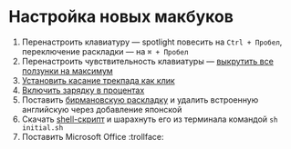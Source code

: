 # Настройка новых макбуков
1. Перенастроить клавиатуру — spotlight повесить на `Ctrl + Пробел`, переключение раскладки — на `⌘ + Пробел`
2. Перенастроить чувствительность клавиатуры — [выкрутить все ползунки на максимум](https://scrapp.me/kccchg)
3. [Установить касание трекпада как клик](https://scrapp.me/21t7cj)
4. [Включить зарядку в процентах](https://scrapp.me/m5439b)
5. Поставить [бирмановскую раскладку](https://ilyabirman.ru/projects/typography-layout/) и удалить встроенную английскую через добавление японской
6. Скачать [shell-скрипт](https://github.com/subbbotin/ob-macbook-initial/archive/master.zip) и шарахнуть его из терминала командой `sh initial.sh`
7. Поставить Microsoft Office :trollface:
